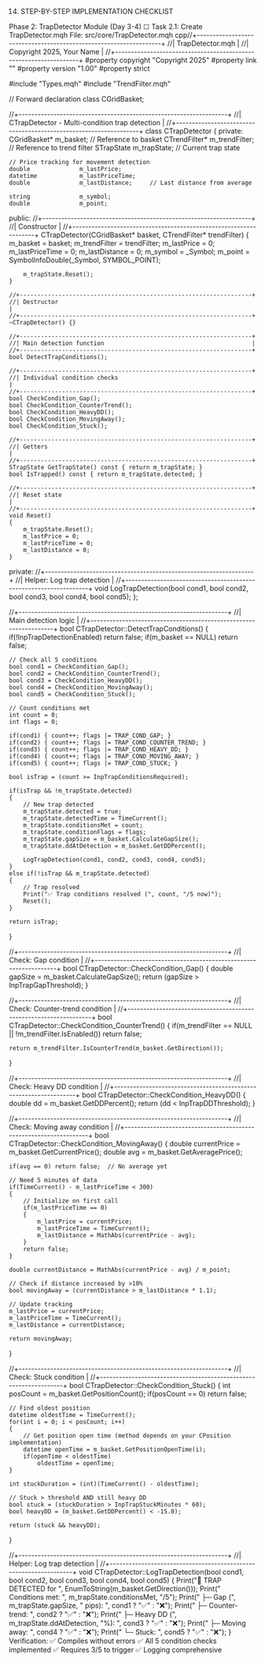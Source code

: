 14. STEP-BY-STEP IMPLEMENTATION CHECKLIST

Phase 2: TrapDetector Module (Day 3-4)
☐ Task 2.1: Create TrapDetector.mqh
File: src/core/TrapDetector.mqh
cpp//+------------------------------------------------------------------+
//|                                                TrapDetector.mqh   |
//|                        Copyright 2025, Your Name                  |
//+------------------------------------------------------------------+
#property copyright "Copyright 2025"
#property link      ""
#property version   "1.00"
#property strict

#include "Types.mqh"
#include "TrendFilter.mqh"

// Forward declaration
class CGridBasket;

//+------------------------------------------------------------------+
//| CTrapDetector - Multi-condition trap detection                   |
//+------------------------------------------------------------------+
class CTrapDetector
{
private:
    CGridBasket*        m_basket;           // Reference to basket
    CTrendFilter*       m_trendFilter;      // Reference to trend filter
    STrapState          m_trapState;        // Current trap state
    
    // Price tracking for movement detection
    double              m_lastPrice;
    datetime            m_lastPriceTime;
    double              m_lastDistance;     // Last distance from average
    
    string              m_symbol;
    double              m_point;
    
public:
    //+------------------------------------------------------------------+
    //| Constructor                                                       |
    //+------------------------------------------------------------------+
    CTrapDetector(CGridBasket* basket, CTrendFilter* trendFilter)
    {
        m_basket = basket;
        m_trendFilter = trendFilter;
        m_lastPrice = 0;
        m_lastPriceTime = 0;
        m_lastDistance = 0;
        m_symbol = _Symbol;
        m_point = SymbolInfoDouble(_Symbol, SYMBOL_POINT);
        
        m_trapState.Reset();
    }
    
    //+------------------------------------------------------------------+
    //| Destructor                                                        |
    //+------------------------------------------------------------------+
    ~CTrapDetector() {}
    
    //+------------------------------------------------------------------+
    //| Main detection function                                          |
    //+------------------------------------------------------------------+
    bool DetectTrapConditions();
    
    //+------------------------------------------------------------------+
    //| Individual condition checks                                       |
    //+------------------------------------------------------------------+
    bool CheckCondition_Gap();
    bool CheckCondition_CounterTrend();
    bool CheckCondition_HeavyDD();
    bool CheckCondition_MovingAway();
    bool CheckCondition_Stuck();
    
    //+------------------------------------------------------------------+
    //| Getters                                                           |
    //+------------------------------------------------------------------+
    STrapState GetTrapState() const { return m_trapState; }
    bool IsTrapped() const { return m_trapState.detected; }
    
    //+------------------------------------------------------------------+
    //| Reset state                                                       |
    //+------------------------------------------------------------------+
    void Reset()
    {
        m_trapState.Reset();
        m_lastPrice = 0;
        m_lastPriceTime = 0;
        m_lastDistance = 0;
    }
    
private:
    //+------------------------------------------------------------------+
    //| Helper: Log trap detection                                       |
    //+------------------------------------------------------------------+
    void LogTrapDetection(bool cond1, bool cond2, bool cond3, bool cond4, bool cond5);
};

//+------------------------------------------------------------------+
//| Main detection logic                                              |
//+------------------------------------------------------------------+
bool CTrapDetector::DetectTrapConditions()
{
    if(!InpTrapDetectionEnabled) return false;
    if(m_basket == NULL) return false;
    
    // Check all 5 conditions
    bool cond1 = CheckCondition_Gap();
    bool cond2 = CheckCondition_CounterTrend();
    bool cond3 = CheckCondition_HeavyDD();
    bool cond4 = CheckCondition_MovingAway();
    bool cond5 = CheckCondition_Stuck();
    
    // Count conditions met
    int count = 0;
    int flags = 0;
    
    if(cond1) { count++; flags |= TRAP_COND_GAP; }
    if(cond2) { count++; flags |= TRAP_COND_COUNTER_TREND; }
    if(cond3) { count++; flags |= TRAP_COND_HEAVY_DD; }
    if(cond4) { count++; flags |= TRAP_COND_MOVING_AWAY; }
    if(cond5) { count++; flags |= TRAP_COND_STUCK; }
    
    bool isTrap = (count >= InpTrapConditionsRequired);
    
    if(isTrap && !m_trapState.detected)
    {
        // New trap detected
        m_trapState.detected = true;
        m_trapState.detectedTime = TimeCurrent();
        m_trapState.conditionsMet = count;
        m_trapState.conditionFlags = flags;
        m_trapState.gapSize = m_basket.CalculateGapSize();
        m_trapState.ddAtDetection = m_basket.GetDDPercent();
        
        LogTrapDetection(cond1, cond2, cond3, cond4, cond5);
    }
    else if(!isTrap && m_trapState.detected)
    {
        // Trap resolved
        Print("✅ Trap conditions resolved (", count, "/5 now)");
        Reset();
    }
    
    return isTrap;
}

//+------------------------------------------------------------------+
//| Check: Gap condition                                              |
//+------------------------------------------------------------------+
bool CTrapDetector::CheckCondition_Gap()
{
    double gapSize = m_basket.CalculateGapSize();
    return (gapSize > InpTrapGapThreshold);
}

//+------------------------------------------------------------------+
//| Check: Counter-trend condition                                    |
//+------------------------------------------------------------------+
bool CTrapDetector::CheckCondition_CounterTrend()
{
    if(m_trendFilter == NULL || !m_trendFilter.IsEnabled())
        return false;
    
    return m_trendFilter.IsCounterTrend(m_basket.GetDirection());
}

//+------------------------------------------------------------------+
//| Check: Heavy DD condition                                         |
//+------------------------------------------------------------------+
bool CTrapDetector::CheckCondition_HeavyDD()
{
    double dd = m_basket.GetDDPercent();
    return (dd < InpTrapDDThreshold);
}

//+------------------------------------------------------------------+
//| Check: Moving away condition                                      |
//+------------------------------------------------------------------+
bool CTrapDetector::CheckCondition_MovingAway()
{
    double currentPrice = m_basket.GetCurrentPrice();
    double avg = m_basket.GetAveragePrice();
    
    if(avg == 0) return false;  // No average yet
    
    // Need 5 minutes of data
    if(TimeCurrent() - m_lastPriceTime < 300)
    {
        // Initialize on first call
        if(m_lastPriceTime == 0)
        {
            m_lastPrice = currentPrice;
            m_lastPriceTime = TimeCurrent();
            m_lastDistance = MathAbs(currentPrice - avg);
        }
        return false;
    }
    
    double currentDistance = MathAbs(currentPrice - avg) / m_point;
    
    // Check if distance increased by >10%
    bool movingAway = (currentDistance > m_lastDistance * 1.1);
    
    // Update tracking
    m_lastPrice = currentPrice;
    m_lastPriceTime = TimeCurrent();
    m_lastDistance = currentDistance;
    
    return movingAway;
}

//+------------------------------------------------------------------+
//| Check: Stuck condition                                            |
//+------------------------------------------------------------------+
bool CTrapDetector::CheckCondition_Stuck()
{
    int posCount = m_basket.GetPositionCount();
    if(posCount == 0) return false;
    
    // Find oldest position
    datetime oldestTime = TimeCurrent();
    for(int i = 0; i < posCount; i++)
    {
        // Get position open time (method depends on your CPosition implementation)
        datetime openTime = m_basket.GetPositionOpenTime(i);
        if(openTime < oldestTime)
            oldestTime = openTime;
    }
    
    int stuckDuration = (int)(TimeCurrent() - oldestTime);
    
    // Stuck > threshold AND still heavy DD
    bool stuck = (stuckDuration > InpTrapStuckMinutes * 60);
    bool heavyDD = (m_basket.GetDDPercent() < -15.0);
    
    return (stuck && heavyDD);
}

//+------------------------------------------------------------------+
//| Helper: Log trap detection                                        |
//+------------------------------------------------------------------+
void CTrapDetector::LogTrapDetection(bool cond1, bool cond2, bool cond3, bool cond4, bool cond5)
{
    Print("🚨 TRAP DETECTED for ", EnumToString(m_basket.GetDirection()));
    Print("   Conditions met: ", m_trapState.conditionsMet, "/5");
    Print("   ├─ Gap (", m_trapState.gapSize, " pips): ", cond1 ? "✅" : "❌");
    Print("   ├─ Counter-trend: ", cond2 ? "✅" : "❌");
    Print("   ├─ Heavy DD (", m_trapState.ddAtDetection, "%): ", cond3 ? "✅" : "❌");
    Print("   ├─ Moving away: ", cond4 ? "✅" : "❌");
    Print("   └─ Stuck: ", cond5 ? "✅" : "❌");
}
Verification:
✅ Compiles without errors
✅ All 5 condition checks implemented
✅ Requires 3/5 to trigger
✅ Logging comprehensive